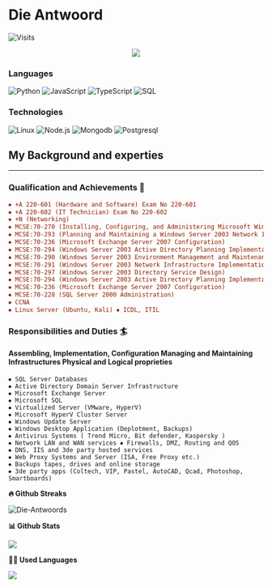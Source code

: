 # Die Antwoord

![Visits](https://komarev.com/ghpvc/?username=Zef-Side)

<p align='center'>
    <img src="https://cdn.discordapp.com/attachments/937613851401289778/1011904776608423996/pokemon.gif">
</p>

<!--
<p align="center">
<a href="https://github-readme-stats.vercel.app/api?username=Die-Antwoords&count_private=true&show_icons=true&theme=chartreuse-dark"><img align="center" src="https://github-readme-stats.vercel.app/api?username=Die-Antwoords&bg_color=30,e96443,904e95&title_color=fff&text_color=fff" /></a>
<a href="https://github.com/Die-Antwoords"><img align="center" src="https://github-readme-stats.vercel.app/api/top-langs/?username=Die-Antwoords&bg_color=30,e96443,904e95&title_color=fff&text_color=fff" /></a>
</p>


![Anurag's GitHub stats](https://github-readme-stats.vercel.app/api?username=Die-Antwoords&show_icons=true&theme=radical)
-->
### Languages

![Python](https://img.shields.io/badge/-Python-000?&logo=Python)
![JavaScript](https://img.shields.io/badge/-JavaScript-000?&logo=JavaScript)
![TypeScript](https://img.shields.io/badge/-TypeScript-000?&logo=TypeScript)
![SQL](https://img.shields.io/badge/-SQL-000?&logo=MySQL)


### Technologies

![Linux](https://img.shields.io/badge/-Linux-000?&logo=Linux)
![Node.js](https://img.shields.io/badge/-Node.js-000?&logo=node.js)
![Mongodb](https://img.shields.io/badge/-Mongodb-000?&logo=Mongodb)
![Postgresql](https://img.shields.io/badge/-Postgresql-000?&logo=Postgresql)
## My Background and experties
------------------------------

### Qualification and Achievements 🔭

```ini
⦁ +A 220-601 (Hardware and Software) Exam No 220-601 
⦁ +A 220-602 (IT Technician) Exam No 220-602 
⦁ +N (Networking) 
⦁ MCSE:70-270 (Installing, Configuring, and Administering Microsoft Windows XP Professional) 
⦁ MCSE:70-293 (Planning and Maintaining a Windows Server 2003 Network Infrastructure) 
⦁ MCSE:70-236 (Microsoft Exchange Server 2007 Configuration) 
⦁ MCSE:70-294 (Windows Server 2003 Active Directory Planning Implementation and Maintenance) 
⦁ MCSE:70-290 (Windows Server 2003 Environment Management and Maintenance ) 
⦁ MCSE:70-291 (Windows Server 2003 Network Infrastructure Implementation Management and Maintenance) 
⦁ MCSE:70-297 (Windows Server 2003 Directory Service Design) 
⦁ MCSE:70-294 (Windows Server 2003 Active Directory Planning Implementation and Maintenance) 
⦁ MCSE:70-236 (Microsoft Exchange Server 2007 Configuration) 
⦁ MCSE:70-228 (SQL Server 2000 Administration) 
⦁ CCNA 
⦁ Linux Server (Ubuntu, Kali) ⦁ ICDL, ITIL
```

### Responsibilities and Duties 🏄

#### Assembling, Implementation, Configuration Managing and Maintaining Infrastructures Physical and Logical proprieties 

```properties
⦁ SQL Server Databases 
⦁ Active Directory Domain Server Infrastructure 
⦁ Microsoft Exchange Server 
⦁ Microsoft SQL 
⦁ Virtualized Server (VMware, HyperV) 
⦁ Microsoft HyperV Cluster Server 
⦁ Windows Update Server 
⦁ Windows Desktop Application (Deplotment, Backups) 
⦁ Antivirus Systems ( Trend Micro, Bit defender, Kaspersky ) 
⦁ Network LAN and WAN services ⦁ Firewalls, DMZ, Routing and QOS 
⦁ DNS, IIS and 3de party hosted services 
⦁ Web Proxy Systems and Server (ISA, Free Proxy etc.) 
⦁ Backups tapes, drives and online storage 
⦁ 3de party apps (Coltech, VIP, Pastel, AutoCAD, Qcad, Photoshop, Smartboards)
```

<b>🔥 Github Streaks</b>
<p align="left"><img src="https://github-readme-streak-stats.herokuapp.com?user=Die-Antwoord&theme=black-ice&hide_border=true&stroke=0000&background=0D1117&ring=e05397&fire=e05397&currStreakLabel=e05397&bg_color=30,e96443,904e95&title_color=fff&text_color=fff" alt="Die-Antwoords" />
</p>
<b>📊 Github Stats</b>
<p align="left"><img src="https://github-readme-stats.vercel.app/api?username=Die-Antwoord&count_private=true&theme=github_dark&show_icons=true&border_color=4C8EDA&include_all_commits=true&border_radius=12" />
</p>
<b>👩‍💻 Used Languages</b>
<p align="left"><img src="https://github-readme-stats.vercel.app/api/top-langs/?username=Die-Antwoord&theme=github_dark&layout=compact&border_color=4C8EDA&card_width=445&border_radius=12" />
</p>
<!--
[![GitHub Streak](https://github-readme-streak-stats.herokuapp.com?user=Die-Antwoord)](https://git.io/streak-stats)
-->
